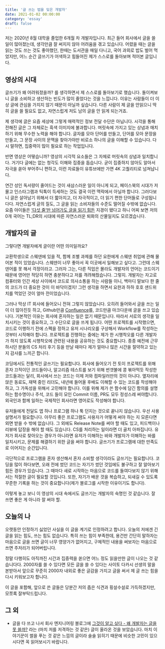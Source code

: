 ```yaml
---
title: '글 쓰는 법을 잊은 개발자'
date: 2021-01-02 00:00:00
category: 'essay'
draft: false
---
```


저는 2020년 8월 대학을 졸업한 6개월 차 개발자입니다. 최근 들어 회사에서 글을 쓸 일이 많아졌는데, 생각만큼 잘 써지지 않아 어려움을 겪고 있습니다. 어렸을 때는 글을 읽는 것도 쓰는 것도 좋아했던, 한때는 도서관을 매일 다니고, 국어 과외로 밥도 벌어 먹었지만, 어느 순간 글쓰기가 어색하고 힘들어진 제가 스스로를 돌아보며 적어본 글입니다.

## 영상의 시대

글쓰기가 왜 어려워졌을까? 를 생각하면서 제 스스로를 돌아보기로 했습니다. 돌이켜보니 글을 소비하고 생산하는 빈도가 많이 줄었다는 것을 느낍니다. 이유는 사람들이 더 이상 글에 관심을 가지지 않기 때문이 아닐까 싶습니다. 다른 사람이 제 글을 안읽으니 딱히 글을 쓸 필요도 없고, 자연스럽게 저도 남의 글을 안 읽게 되는거죠.

제 생각에 글은 요즘 세상에 그렇게 매력적인 정보 전달 수단은 아닙니다. 시각을 통해 전해진 글은 그 자체로는 흑색 이미지에 불과합니다. 머릿속에 가지고 있는 상념과 매치하기 위해 무수한 노력을 해야 합니다. 글자를 모아 단어를 만들고, 단어를 모아 문장을 만들고, 그 문장 사이의 문맥을 찾아가야만 비로소 하나의 글을 이해할 수 있습니다. 다시 말하면, 집중력이 많이 필요로 하는 작업입니다.

반면 영상은 어떻습니까? 영상의 시각적 요소들은 그 자체로 머릿속의 상념과 일치합니다. 거기다 글에는 없는 청각도 이해와 집중을 돕습니다. 굳이 집중하지 않아도 알아서 자극을 쏟아 부어주니 편하고, 이런 자료들이 유튜브에만 가면 4K 고퀄리티로 넘쳐납니다.

연간 성인 독서량이 줄어드는 것이 새삼스러운 일이 아니게 되고, 페이스북의 시대가 저물고 인스타그램과 틱톡이 득세하는 것도 결국 이런 맥락에서 아닐까 합니다. 그러다보니 글은 살아남기 위해서 더 짧아지고, 더 자극적이고, 더 읽기 편한 단어들로 구성됩니다다. 자연스럽게 글의 질도, 그 글을 읽는 소비자들의 수준도 떨어질 수밖에 없습니다. 요즘 아이들은 [‘다섯 줄’만 넘어가도 글을 읽기 힘든](http://www.hani.co.kr/arti/society/schooling/905511.html#csidxe95929b57ad1556b7915c8642606e01) 지경이 됐다고 하니 어찌 보면 저의 0개 국어는 TL;DR의 시대에 따른 자연스러운 퇴화의 산물일지도 모르겠습니다.

## 개발자의 글

그렇다면 개발자에게 글이란 어떤 의미일까요?

교환학생으로 스웨덴에 있을 적, 함께 조별 과제를 하던 요한에게 스웨덴 취업에 관해 물어본 적이 있었습니다. 스웨덴이 너무 좋아서 꼭 이곳에서 일해보고 싶다고. 그런데 스웨덴어를 못 해서 걱정이라고. 그러자 그는, 다른 직업은 몰라도 개발자의 언어는 코드이기 때문에 영어만 적당히 하면 충분하다고 저를 격려해줬습니다. 그렇지. 개발자는 자고로 컴퓨터와 인간 세상 사이에서 코드로 의사소통을 하는 사람들 이니, 백마디 말보다 한 줄의 코드가 더 중요한 것이 이 바닥이겠지! 그런 생각을 하면서 요한과 하하 호호 샌드위치를 먹었던 것이 얼마 전이었습니다.

그러나 막상 IT 회사에 들어오니 전혀 그렇지 않았습니다. 오히려 들어와서 글을 쓰는 일이 더 많아진듯 하고, Github만큼 [Confluence](https://www.atlassian.com/ko/software/confluence)를, 코드만큼 마크다운에 글을 쓰고 있습니다. 기본적인 이유는 회사에 혼자하는 일은 없기 때문입니다. 따라서 서로의 생각을 일치시키는 것이 중요하고, 그 수단으로 글을 쓰게 됩니다. 어떤 프로젝트를 시작했으면, 코드로 이행하기 전에 스펙을 정하고 유저 시나리오를 구상해서 Workflow를 작성하는 것부터 시작해야 합니다. 프로젝트를 진행하는 중에는 제가 한 시행착오를 다른 개발자가 하지 않도록 시행착오에 관련된 내용을 공유하는 것도 중요합니다. 종종 예전에 근무하시던 분들의 CS 처리 후기 등을 만날 때마다 제가 얼마나 많은 시간을 절약하고 있는 지 감사를 느끼곤 합니다.

코딩에서도 전통적인 글쓰기는 필요합니다. 회사에 들어오기 전 토이 프로젝트를 위해 혼자 끄적이던 코드들이나, 알고리즘 테스트를 보기 위해 번갯불에 콩 볶아먹듯 작성한 코드들과는 달리, 회사에서 쓰는 코드는 이제 저와 컴파일러만의 것이 아니다. 옆자리에 앉은 동료도, 재택 중인 리더도, 내년에 들어올 후배도 이해할 수 있는 코드를 작성해야 하고, 그 가독성을 위해서 고민해야 합니다. 이를 위해 제가 쓴 함수에 담긴 함의를 설명하는 함수명이나 주석, 코드 들이 모인 Commit 이름, PR도 모두 정성스레 써야합니다. 외국인과 함께 일하는 국제적인 회사라면 영어로도 작성해야 합니다.

유저들에게 전달도 앱 하나 프로그램 하나 툭 던지는 것으로 끝나지 않습니다. 우선 사용 설명서가 필요합니다. 아무리 좋은 프로그램도 사용자가 어떻게 써야 하는 지 모른다면 외면 받을 수 밖에 없습니다. 그 외에도 Release Note를 써야 할 때도 있고, 피드백이나 리뷰에 답장을 해야 할 때도 있습니다. CS를 처리하는 일이라면 더 골치 아파집니다. 유저가 회사로 찾아오는 경우가 아니라면 유저가 이해하는 바와 개발자가 이해하는 바를 일치시키고, 문제를 해결하기 위한 글을 써야 합니다. 글쓰기가 프로그램에 대한 만족도로 이어지는 순간입니다.

극단적으로 프로그램을 혼자 생산해서 혼자 소비할 생각이라도 글쓰기는 필요합니다. 코딩을 많이 하다보면, 오래 전에 썼던 코드는 자기가 썼던 것임에도 불구하고 잘 알아보기 힘든 경우가 있습니다. 그 때마다 새로 시작하는 마음으로 코드를 들여다보지 않기 위해서는 적절한 글이 필요할 것입니다. 또한, 자기가 배운 것을 복습하고, 되새길 수 있도록 꾸준한 기록을 하는 것이 중요합니다(제가 블로그를 시작한 이유이기도 합니다).

이렇게 놓고 보니 이 영상의 시대 속에서도 글쓰기는 개발자의 숙명인 것 같습니다. 잘 쓰면 좋은 게 아니라 잘 써야 할.

## 오늘의 나

오랫동안 인정하기 싫었던 사실을 이 글을 계기로 인정하려고 합니다. 오늘의 저에겐 긴 글을 읽는 힘도, 쓰는 힘도 없습니다. 특히 쓰는 힘이 부족한데, 용건만 간단히 말하자는 마음으로 글을 쓰면 글이 너무 영양가가 없어지고, 구체적인 내용을 써보자는 마음으로 쓰면 주저리가 되어버립니다.

정말 다행히도 아직까진 시간과 집중력을 쏟으면 어느 정도 읽을만한 글이 나오는 것 같습니다다. 2000자를 쓸 수 있다면 모든 글을 쓸 수 있다는 사이토 다카시 선생의 말을 본받아서 앞으로 꾸준히 2000자 내외로 좋은 글감을 가지고 글을 써서 제 글 쓰는 힘을 다시 키워보고자 합니다.

이 글을 포함해, 앞으로 쓴 글들은 당분간 저의 좁은 식견과 횡설수설로 가득하겠지만, 모쪼록 잘부탁드립니다.

## 그 외

- 글을 다 쓰고 나서 회사 엔지니어링 블로그에 [그것이 알고 싶다 - 왜 개발자는 글을 못 쓸까?](https://engineering.linecorp.com/ko/blog/why-are-engineers-so-bad-at-writing/) 라는 (마치 저를 저격하는 것 같은) 글이 올라온 것을 보았습니다. 마치 이야기꾼이 썰을 푸는 것 같은 느낌의 글이라 술술 읽히기 때문에 비슷한 고민이 있으시다면 꼭 읽어보시기 바랍니다.
